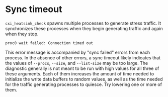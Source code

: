 # Sync timeout

`cxi_heatsink_check` spawns multiple processes to generate stress traffic. It synchronizes these processes when they begin generating traffic and again when they stop.

```screen
proc0 wait failed: Connection timed out
```

This error message is accompanied by "sync failed" errors from each process. In the absence of other errors, a sync timeout likely indicates that the values of `--procs`, `--size`, and `--list-size` may be too large. The diagnostic generally is not meant to be run with high values for all three of these arguments. Each of them increases the amount of time needed to initialize the write data buffers to random values, as well as the time needed for the traffic generating processes to quiesce. Try lowering one or more of them.
